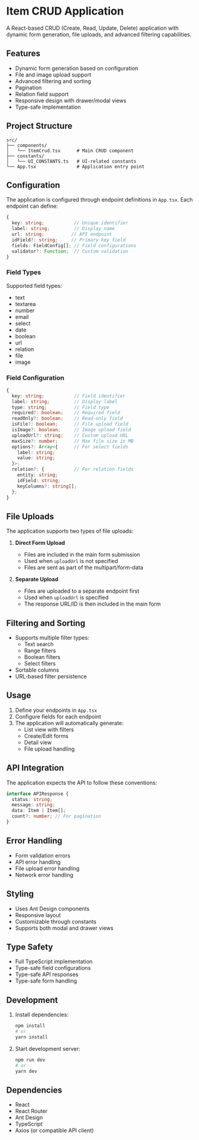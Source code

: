 # Item CRUD Application

A React-based CRUD (Create, Read, Update, Delete) application with dynamic form generation, file uploads, and advanced filtering capabilities.

## Features

- Dynamic form generation based on configuration
- File and image upload support
- Advanced filtering and sorting
- Pagination
- Relation field support
- Responsive design with drawer/modal views
- Type-safe implementation

## Project Structure

```
src/
├── components/
│   └── ItemCrud.tsx      # Main CRUD component
├── constants/
│   └── UI_CONSTANTS.ts   # UI-related constants
└── App.tsx               # Application entry point
```

## Configuration

The application is configured through endpoint definitions in `App.tsx`. Each endpoint can define:

```typescript
{
  key: string;           // Unique identifier
  label: string;         // Display name
  url: string;          // API endpoint
  idField?: string;     // Primary key field
  fields: FieldConfig[]; // Field configurations
  validator?: Function;  // Custom validation
}
```

### Field Types

Supported field types:

- text
- textarea
- number
- email
- select
- date
- boolean
- url
- relation
- file
- image

### Field Configuration

```typescript
{
  key: string;           // Field identifier
  label: string;         // Display label
  type: string;          // Field type
  required?: boolean;    // Required field
  readOnly?: boolean;    // Read-only field
  isFile?: boolean;      // File upload field
  isImage?: boolean;     // Image upload field
  uploadUrl?: string;    // Custom upload URL
  maxSize?: number;      // Max file size in MB
  options?: Array<{      // For select fields
    label: string;
    value: string;
  }>;
  relation?: {           // For relation fields
    entity: string;
    idField: string;
    keyColumns?: string[];
  };
}
```

## File Uploads

The application supports two types of file uploads:

1. **Direct Form Upload**

   - Files are included in the main form submission
   - Used when `uploadUrl` is not specified
   - Files are sent as part of the multipart/form-data

2. **Separate Upload**
   - Files are uploaded to a separate endpoint first
   - Used when `uploadUrl` is specified
   - The response URL/ID is then included in the main form

## Filtering and Sorting

- Supports multiple filter types:
  - Text search
  - Range filters
  - Boolean filters
  - Select filters
- Sortable columns
- URL-based filter persistence

## Usage

1. Define your endpoints in `App.tsx`
2. Configure fields for each endpoint
3. The application will automatically generate:
   - List view with filters
   - Create/Edit forms
   - Detail view
   - File upload handling

## API Integration

The application expects the API to follow these conventions:

```typescript
interface APIResponse {
  status: string;
  message: string;
  data: Item | Item[];
  count?: number; // For pagination
}
```

## Error Handling

- Form validation errors
- API error handling
- File upload error handling
- Network error handling

## Styling

- Uses Ant Design components
- Responsive layout
- Customizable through constants
- Supports both modal and drawer views

## Type Safety

- Full TypeScript implementation
- Type-safe field configurations
- Type-safe API responses
- Type-safe form handling

## Development

1. Install dependencies:

   ```bash
   npm install
   # or
   yarn install
   ```

2. Start development server:
   ```bash
   npm run dev
   # or
   yarn dev
   ```

## Dependencies

- React
- React Router
- Ant Design
- TypeScript
- Axios (or compatible API client)
